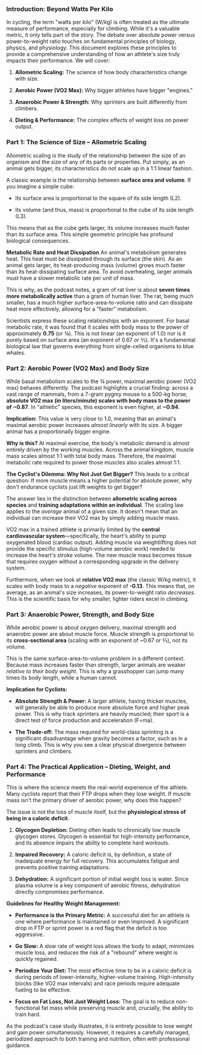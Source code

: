 
### Introduction: Beyond Watts Per Kilo

In cycling, the term "watts per kilo" (W/kg) is often treated as the ultimate measure of performance, especially for climbing. While it's a valuable metric, it only tells part of the story. The debate over absolute power versus power-to-weight ratio touches on fundamental principles of biology, physics, and physiology. This document explores these principles to provide a comprehensive understanding of how an athlete's size truly impacts their performance. We will cover:

1.  **Allometric Scaling:** The science of how body characteristics change with size.
    
2.  **Aerobic Power (VO2 Max):** Why bigger athletes have bigger "engines."
    
3.  **Anaerobic Power & Strength:** Why sprinters are built differently from climbers.
    
4.  **Dieting & Performance:** The complex effects of weight loss on power output.
    

### Part 1: The Science of Size – Allometric Scaling

Allometric scaling is the study of the relationship between the size of an organism and the size of any of its parts or properties. Put simply, as an animal gets bigger, its characteristics do not scale up in a 1:1 linear fashion.

A classic example is the relationship between **surface area and volume**. If you imagine a simple cube:

-   Its surface area is proportional to the square of its side length (L2).
    
-   Its volume (and thus, mass) is proportional to the cube of its side length (L3).
    

This means that as the cube gets larger, its volume increases much faster than its surface area. This simple geometric principle has profound biological consequences.

**Metabolic Rate and Heat Dissipation** An animal's metabolism generates heat. This heat must be dissipated through its surface (the skin). As an animal gets larger, its heat-producing mass (volume) grows much faster than its heat-dissipating surface area. To avoid overheating, larger animals must have a slower metabolic rate per unit of mass.

This is why, as the podcast notes, a gram of rat liver is about **seven times more metabolically active** than a gram of human liver. The rat, being much smaller, has a much higher surface-area-to-volume ratio and can dissipate heat more effectively, allowing for a "faster" metabolism.

Scientists express these scaling relationships with an exponent. For basal metabolic rate, it was found that it scales with body mass to the power of approximately **0.75** (or ¾). This is not linear (an exponent of 1.0) nor is it purely based on surface area (an exponent of 0.67 or ⅔). It's a fundamental biological law that governs everything from single-celled organisms to blue whales.

### Part 2: Aerobic Power (VO2 Max) and Body Size

While basal metabolism scales to the ¾ power, maximal aerobic power (VO2 max) behaves differently. The podcast highlights a crucial finding: across a vast range of mammals, from a 7-gram pygmy mouse to a 500-kg horse, **absolute VO2 max (in liters/minute) scales with body mass to the power of ~0.87**. In "athletic" species, this exponent is even higher, at **~0.94**.

**Implication:** This value is very close to 1.0, meaning that an animal's maximal aerobic power increases _almost linearly_ with its size. A bigger animal has a proportionally bigger engine.

**Why is this?** At maximal exercise, the body's metabolic demand is almost entirely driven by the working muscles. Across the animal kingdom, muscle mass scales almost 1:1 with total body mass. Therefore, the maximal metabolic rate required to power those muscles also scales almost 1:1.

**The Cyclist's Dilemma: Why Not Just Get Bigger?** This leads to a critical question: If more muscle means a higher potential for absolute power, why don't endurance cyclists just lift weights to get bigger?

The answer lies in the distinction between **allometric scaling across species** and **training adaptations within an individual**. The scaling law applies to the _average_ animal of a given size. It doesn't mean that an individual can increase their VO2 max by simply adding muscle mass.

VO2 max in a trained athlete is primarily limited by the **central cardiovascular system**—specifically, the heart's ability to pump oxygenated blood (cardiac output). Adding muscle via weightlifting does not provide the specific stimulus (high-volume aerobic work) needed to increase the heart's stroke volume. The new muscle mass becomes tissue that requires oxygen without a corresponding upgrade in the delivery system.

Furthermore, when we look at **relative VO2 max** (the classic W/kg metric), it scales with body mass to a _negative_ exponent of **-0.13**. This means that, on average, as an animal's size increases, its power-to-weight ratio _decreases_. This is the scientific basis for why smaller, lighter riders excel in climbing.

### Part 3: Anaerobic Power, Strength, and Body Size

While aerobic power is about oxygen delivery, maximal strength and anaerobic power are about muscle force. Muscle strength is proportional to its **cross-sectional area** (scaling with an exponent of ~0.67 or ⅔), not its volume.

This is the same surface-area-to-volume problem in a different context. Because mass increases faster than strength, larger animals are weaker _relative to their body weight_. This is why a grasshopper can jump many times its body length, while a human cannot.

**Implication for Cyclists:**

-   **Absolute Strength & Power:** A larger athlete, having thicker muscles, will generally be able to produce more absolute force and higher peak power. This is why track sprinters are heavily muscled; their sport is a direct test of force production and acceleration (F=ma).
    
-   **The Trade-off:** The mass required for world-class sprinting is a significant disadvantage when gravity becomes a factor, such as in a long climb. This is why you see a clear physical divergence between sprinters and climbers.
    

### Part 4: The Practical Application – Dieting, Weight, and Performance

This is where the science meets the real-world experience of the athlete. Many cyclists report that their FTP drops when they lose weight. If muscle mass isn't the primary driver of aerobic power, why does this happen?

The issue is not the loss of muscle itself, but the **physiological stress of being in a caloric deficit**.

1.  **Glycogen Depletion:** Dieting often leads to chronically low muscle glycogen stores. Glycogen is essential for high-intensity performance, and its absence impairs the ability to complete hard workouts.
    
2.  **Impaired Recovery:** A caloric deficit is, by definition, a state of inadequate energy for full recovery. This accumulates fatigue and prevents positive training adaptations.
    
3.  **Dehydration:** A significant portion of initial weight loss is water. Since plasma volume is a key component of aerobic fitness, dehydration directly compromises performance.
    

**Guidelines for Healthy Weight Management:**

-   **Performance is the Primary Metric:** A successful diet for an athlete is one where performance is maintained or even improved. A significant drop in FTP or sprint power is a red flag that the deficit is too aggressive.
    
-   **Go Slow:** A slow rate of weight loss allows the body to adapt, minimizes muscle loss, and reduces the risk of a "rebound" where weight is quickly regained.
    
-   **Periodize Your Diet:** The most effective time to be in a caloric deficit is during periods of lower-intensity, higher-volume training. High-intensity blocks (like VO2 max intervals) and race periods require adequate fueling to be effective.
    
-   **Focus on Fat Loss, Not Just Weight Loss:** The goal is to reduce non-functional fat mass while preserving muscle and, crucially, the ability to train hard.
    

As the podcast's case study illustrates, it is entirely possible to lose weight and gain power simultaneously. However, it requires a carefully managed, periodized approach to both training and nutrition, often with professional guidance.
